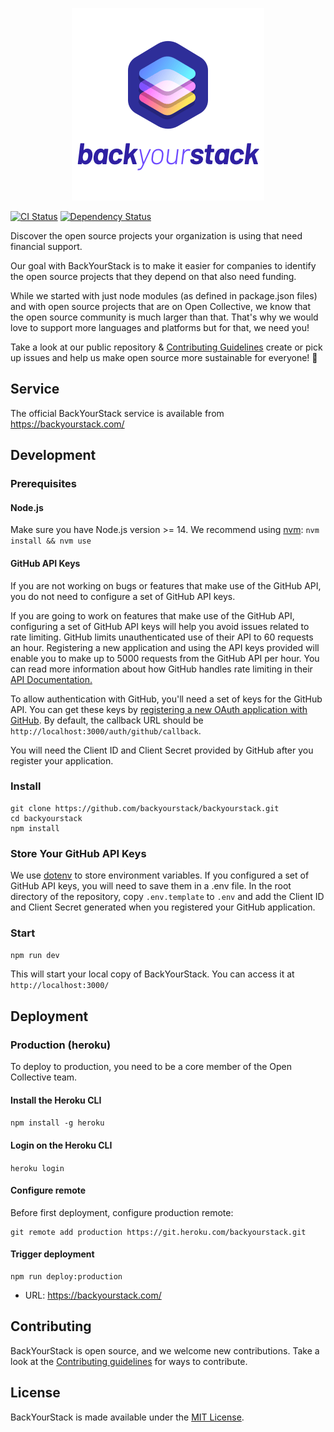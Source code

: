 <p align="center">
  <a href="https://backyourstack.com/"><img width="308" height="308" src="src/public/static/img/logo-og-1.png" alt="BackYourStack"></a>
</p>

[![CI Status](https://github.com/backyourstack/backyourstack/workflows/CI/badge.svg)](https://github.com/opencollective/opencollective-api/actions/workflows/ci.yml)
[![Dependency Status](https://david-dm.org/backyourstack/backyourstack/status.svg)](https://david-dm.org/backyourstack/backyourstack)

Discover the open source projects your organization is using that need financial support.

Our goal with BackYourStack is to make it easier for companies to identify the open source projects that they depend on that also need funding.

While we started with just node modules (as defined in package.json files) and with open source projects that are on Open Collective, we know that the open source community is much larger than that. That's why we would love to support more languages and platforms but for that, we need you!

Take a look at our public repository & [Contributing Guidelines](https://github.com/backyourstack/backyourstack/blob/master/CONTRIBUTING.md) create or pick up issues and help us make open source more sustainable for everyone! 🙌

## Service

The official BackYourStack service is available from https://backyourstack.com/

## Development

### Prerequisites

#### Node.js

Make sure you have Node.js version >= 14. We recommend using [nvm](https://github.com/creationix/nvm): `nvm install && nvm use`

#### GitHub API Keys

If you are not working on bugs or features that make use of the GitHub API, you do not need to configure a set of GitHub API keys.

If you are going to work on features that make use of the GitHub API, configuring a set of GitHub API keys will help you avoid issues related to rate limiting. GitHub limits unauthenticated use of their API to 60 requests an hour. Registering a new application and using the API keys provided will enable you to make up to 5000 requests from the GitHub API per hour. You can read more information about how GitHub handles rate limiting in their [API Documentation.](https://developer.github.com/v3/#rate-limiting)

To allow authentication with GitHub, you'll need a set of keys for the GitHub API. You can get these keys by [registering a new OAuth application with GitHub](https://github.com/settings/applications/new). By default, the callback URL should be `http://localhost:3000/auth/github/callback`.

You will need the Client ID and Client Secret provided by GitHub after you register your application.

### Install

```
git clone https://github.com/backyourstack/backyourstack.git
cd backyourstack
npm install
```

### Store Your GitHub API Keys

We use [dotenv](https://github.com/motdotla/dotenv) to store environment variables. If you configured a set of GitHub API keys, you will need to save them in a .env file. In the root directory of the repository, copy `.env.template` to `.env` and add the Client ID and Client Secret generated when you registered your GitHub application.

### Start

`npm run dev`

This will start your local copy of BackYourStack. You can access it at `http://localhost:3000/`

## Deployment

### Production (heroku)

To deploy to production, you need to be a core member of the Open Collective team.

#### Install the Heroku CLI

`npm install -g heroku`

#### Login on the Heroku CLI

`heroku login`

#### Configure remote

Before first deployment, configure production remote:

```
git remote add production https://git.heroku.com/backyourstack.git
```

#### Trigger deployment

```
npm run deploy:production
```

- URL: https://backyourstack.com/

## Contributing

BackYourStack is open source, and we welcome new contributions. Take a look at the [Contributing guidelines](Contributing.md) for ways to contribute.

## License

BackYourStack is made available under the [MIT License](LICENSE).
